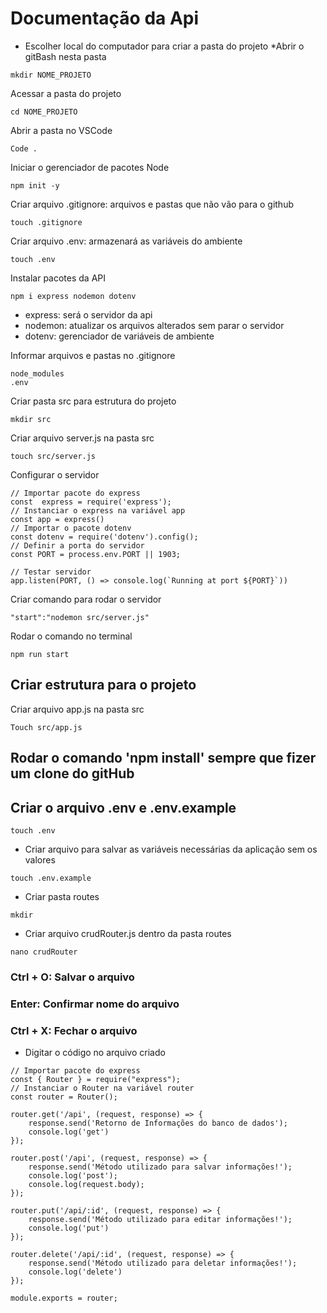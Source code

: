 # Documentação da Api
* Escolher local do computador para criar a pasta do projeto
*Abrir o gitBash nesta pasta

```
mkdir NOME_PROJETO
```
Acessar a pasta do projeto
```
cd NOME_PROJETO
```
Abrir a pasta no VSCode
```
Code .
```
Iniciar o gerenciador de pacotes Node
```
npm init -y
```
Criar arquivo .gitignore: arquivos e pastas que não vão para o github
```
touch .gitignore
```
Criar arquivo .env: armazenará as variáveis do ambiente
```
touch .env
```
Instalar pacotes da API
```
npm i express nodemon dotenv
```
* express: será o servidor da api
* nodemon: atualizar os arquivos alterados sem parar o servidor
* dotenv: gerenciador de variáveis de ambiente

Informar arquivos e pastas no .gitignore
```
node_modules
.env
```
Criar pasta src para estrutura do projeto
```
mkdir src
```
Criar arquivo server.js na pasta src
```
touch src/server.js
```
Configurar o servidor
```
// Importar pacote do express
const  express = require('express');
// Instanciar o express na variável app
const app = express()
// Importar o pacote dotenv
const dotenv = require('dotenv').config();
// Definir a porta do servidor
const PORT = process.env.PORT || 1903;

// Testar servidor
app.listen(PORT, () => console.log(`Running at port ${PORT}`))
```

Criar comando para rodar o servidor
```
"start":"nodemon src/server.js"
```

Rodar o comando no terminal
```
npm run start
```

## Criar estrutura para o projeto

Criar arquivo app.js na pasta src
```
Touch src/app.js
```

## Rodar o comando 'npm install' sempre que fizer um clone do gitHub

## Criar o arquivo .env e .env.example

```
touch .env
```
* Criar arquivo para salvar as variáveis necessárias da aplicação sem os valores
```
touch .env.example
```

* Criar pasta routes
```
mkdir
```
* Criar arquivo crudRouter.js dentro da pasta routes
```
nano crudRouter
```
### Ctrl + O: Salvar o arquivo
### Enter: Confirmar nome do arquivo
### Ctrl + X: Fechar o arquivo

* Digitar o código no arquivo criado

```
// Importar pacote do express
const { Router } = require("express");
// Instanciar o Router na variável router
const router = Router();

router.get('/api', (request, response) => {
    response.send('Retorno de Informações do banco de dados');
    console.log('get')
});

router.post('/api', (request, response) => {
    response.send('Método utilizado para salvar informações!');
    console.log('post');
    console.log(request.body);
});

router.put('/api/:id', (request, response) => {
    response.send('Método utilizado para editar informações!');
    console.log('put')
});

router.delete('/api/:id', (request, response) => {
    response.send('Método utilizado para deletar informações!');
    console.log('delete')
});

module.exports = router;

```
